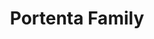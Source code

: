 ---
title: Portenta Family
description: Industrial-grade, reliable and secure modules with outstanding computational power.
businessUnit: pro
anchor: portenta-family
---